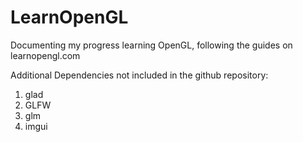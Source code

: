 # LearnOpenGL
Documenting my progress learning OpenGL, following the guides on learnopengl.com

Additional Dependencies not included in the github repository:

1. glad
2. GLFW
3. glm
4. imgui
